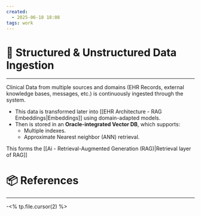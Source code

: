 ```yaml
---
created:
  - 2025-06-18 18:08
tags: work
---
```



# 📃 Structured & Unstructured Data Ingestion 

---
Clinical Data from multiple sources and domains (EHR Records, external knowledge bases, messages, etc.) is continuously ingested through the system.

- This data is transformed later into [[EHR Architecture - RAG Embeddings|Embeddings]] using domain-adapted models.
- Then is stored in an **Oracle-integrated Vector DB**, which supports:
    - Multiple indexes.
    - Approximate Nearest neighbor (ANN) retrieval.

This forms the [[Ai - Retrieval-Augmented Generation (RAG)|Retrieval layer of RAG]]


# 📦 References

---

-<% tp.file.cursor(2) %>
